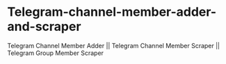 # Telegram-channel-member-adder-and-scraper
Telegram Channel Member Adder || Telegram Channel Member Scraper || Telegram Group Member Scraper
